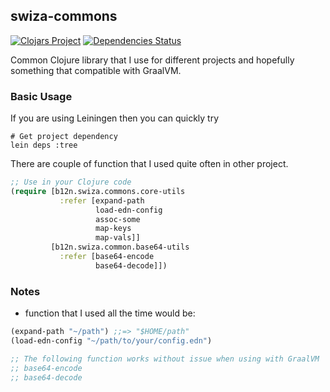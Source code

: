 ## swiza-commons

[![Clojars Project](https://img.shields.io/clojars/v/net.b12n/swiza-commons.svg)](https://clojars.org/net.b12n/swiza-commons)
[![Dependencies Status](https://jarkeeper.com/agilecreativity/swiza-commons/status.png)](https://jarkeeper.com/agilecreativity/swiza-commons)

Common Clojure library that I use for different projects and hopefully something that compatible with GraalVM.

### Basic Usage

If you are using Leiningen then you can quickly try

```shell
# Get project dependency
lein deps :tree
```

There are couple of function that I used quite often in other project.

```clojure
;; Use in your Clojure code
(require [b12n.swiza.commons.core-utils 
           :refer [expand-path 
                   load-edn-config 
                   assoc-some 
                   map-keys 
                   map-vals]]
         [b12n.swiza.common.base64-utils 
           :refer [base64-encode 
                   base64-decode]])
```

### Notes

- function that I used all the time would be:

```clojure
(expand-path "~/path") ;;=> "$HOME/path"
(load-edn-config "~/path/to/your/config.edn")

;; The following function works without issue when using with GraalVM
;; base64-encode 
;; base64-decode
```
